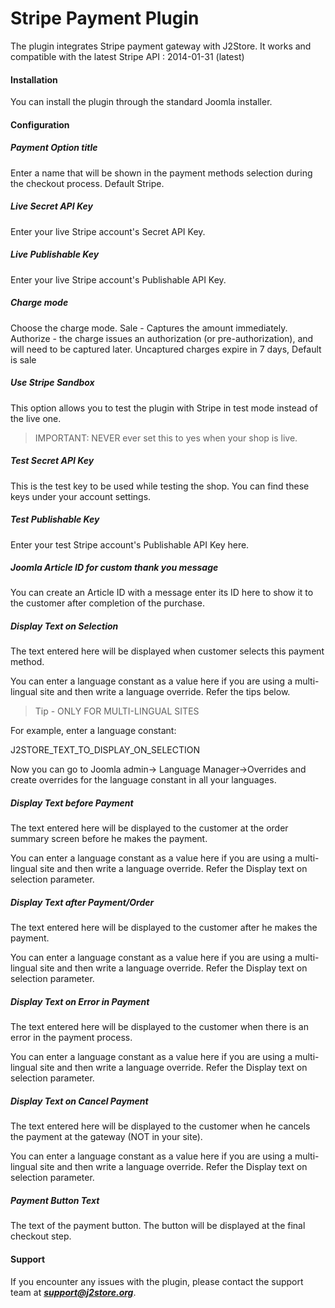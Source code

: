 # Stripe Payment Plugin

The plugin integrates Stripe payment gateway with J2Store. It works and compatible with the latest Stripe API : 2014-01-31 (latest)

#### Installation
You can install the plugin through the standard Joomla installer.

#### Configuration
##### Payment Option title
Enter a name that will be shown in the payment methods
selection during the checkout process. Default Stripe.

##### Live Secret API Key
Enter your live Stripe account's Secret API Key.

##### Live Publishable Key
Enter your live Stripe account's Publishable API Key.

##### Charge mode
Choose the charge mode. Sale - Captures the amount immediately.
Authorize - the charge issues an authorization (or pre-authorization), and will need to be captured later. Uncaptured charges expire in 7 days, Default is sale

##### Use Stripe Sandbox
This option allows you to test the plugin with Stripe in test mode instead of the live one.

>IMPORTANT: NEVER ever set this to yes when your shop is live.

##### Test Secret API Key
This is the test key to be used while testing the shop. You can find these keys under your account settings.

##### Test Publishable Key
Enter your test Stripe account's Publishable API Key here.

##### Joomla Article ID for custom thank you message
You can create an Article ID with a message enter its ID here to show it to the customer after completion of the purchase.

##### Display Text on Selection
The text entered here will be displayed when customer selects this payment method. 

You can enter a language constant as a value here if you are using a multi-lingual site and then write a language override. Refer the tips below.

>Tip - ONLY FOR MULTI-LINGUAL SITES

For example, enter a language constant: 

J2STORE_TEXT_TO_DISPLAY_ON_SELECTION 

Now you can go to Joomla admin-> Language Manager->Overrides and create overrides for the language constant in all your languages. 

##### Display Text before Payment
The text entered here will be displayed to the customer at the order summary screen before he makes the payment. 

You can enter a language constant as a value here if you are using a multi-lingual site and then write a language override. Refer the Display text on selection parameter. 

##### Display Text after Payment/Order
The text entered here will be displayed to the customer after he makes the payment. 

You can enter a language constant as a value here if you are using a multi-lingual site and then write a language override. Refer the Display text on selection parameter.

##### Display Text on Error in Payment
The text entered here will be displayed to the customer when there is an error in the payment process.

You can enter a language constant as a value here if you are using a multi-lingual site and then write a language override. Refer the Display text on selection parameter.

##### Display Text on Cancel Payment
The text entered here will be displayed to the customer when he cancels the payment at the gateway (NOT in your site).

You can enter a language constant as a value here if you are using a multi-lingual site and then write a language override. Refer the Display text on selection parameter.

##### Payment Button Text
The text of the payment button. The button will be displayed at the final checkout step.

#### Support
If you encounter any issues with the plugin, please contact the support team at ***support@j2store.org***.